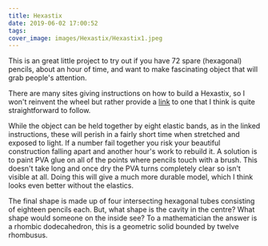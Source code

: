 ```yaml
---
title: Hexastix
date: 2019-06-02 17:00:52
tags:
cover_image: images/Hexastix/Hexastix1.jpeg
---
```

This is an great little project to try out if you have 72 spare (hexagonal) pencils, about an hour of time, and want to make fascinating object that will grab people's attention.

<p>There are many sites giving instructions on how to build a Hexastix, so I won't reinvent the wheel but rather provide a <a href="https://www.youtube.com/watch?v=DelH1S32dOg">link</a> to one that I think is quite straightforward to follow.</p>

While the object can be held together by eight elastic bands, as in the linked instructions, these will perish in a fairly short time when stretched and exposed to light.  If a number fail together you risk your beautiful construction falling apart and another hour's work to rebuild it.  A solution is to paint PVA glue on all of the points where pencils touch with a brush.  This doesn't take long and once dry the PVA turns completely clear so isn't visible at all.  Doing this will give a much more durable model, which I think looks even better without the elastics.

The final shape is made up of four intersecting hexagonal tubes consisting of eighteen pencils each.  But, what shape is the cavity in the centre?  What shape would someone on the inside see?  To a mathematician the answer is a rhombic dodecahedron, this is a geometric solid bounded by twelve rhombusus.
